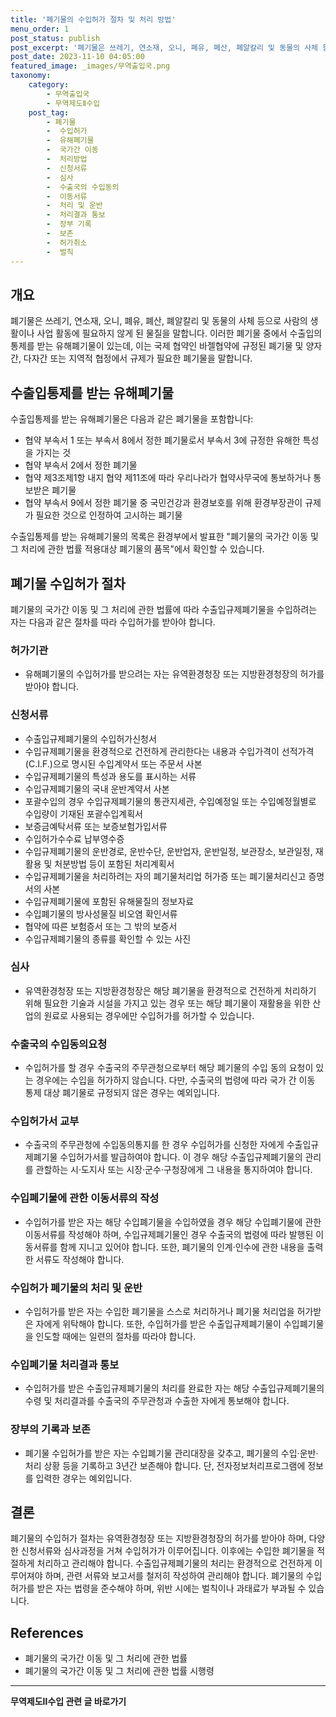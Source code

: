 ```yaml
---
title: '폐기물의 수입허가 절차 및 처리 방법'
menu_order: 1
post_status: publish
post_excerpt: '폐기물은 쓰레기, 연소재, 오니, 폐유, 폐산, 폐알칼리 및 동물의 사체 등으로 사람의 생활이나 사업 활동에 필요하지 않게 된 물질을 말합니다. 이러한 폐기물 중에서 수출입의 통제를 받는 유해폐기물이 있는데, 이는 국제 협약인 바젤협약에 규정된 폐기물 및 양자간, 다자간 또는 지역적 협정에서 규제가 필요한 폐기물을 말합니다.'
post_date: 2023-11-10 04:05:00
featured_image: _images/무역출입국.png
taxonomy:
    category:
        - 무역출입국
        - 무역제도Ⅱ수입
    post_tag:
        - 폐기물
        -  수입허가
        -  유해폐기물
        -  국가간 이동
        -  처리방법
        -  신청서류
        -  심사
        -  수출국의 수입동의
        -  이동서류
        -  처리 및 운반
        -  처리결과 통보
        -  장부 기록
        -  보존
        -  허가취소
        -  벌칙
---
```



## 개요
폐기물은 쓰레기, 연소재, 오니, 폐유, 폐산, 폐알칼리 및 동물의 사체 등으로 사람의 생활이나 사업 활동에 필요하지 않게 된 물질을 말합니다. 이러한 폐기물 중에서 수출입의 통제를 받는 유해폐기물이 있는데, 이는 국제 협약인 바젤협약에 규정된 폐기물 및 양자간, 다자간 또는 지역적 협정에서 규제가 필요한 폐기물을 말합니다. 

## 수출입통제를 받는 유해폐기물
수출입통제를 받는 유해폐기물은 다음과 같은 폐기물을 포함합니다:
- 협약 부속서 1 또는 부속서 8에서 정한 폐기물로서 부속서 3에 규정한 유해한 특성을 가지는 것
- 협약 부속서 2에서 정한 폐기물
- 협약 제3조제1항 내지 협약 제11조에 따라 우리나라가 협약사무국에 통보하거나 통보받은 폐기물
- 협약 부속서 9에서 정한 폐기물 중 국민건강과 환경보호를 위해 환경부장관이 규제가 필요한 것으로 인정하여 고시하는 폐기물

수출입통제를 받는 유해폐기물의 목록은 환경부에서 발표한 "폐기물의 국가간 이동 및 그 처리에 관한 법률 적용대상 폐기물의 품목"에서 확인할 수 있습니다.

## 폐기물 수입허가 절차
폐기물의 국가간 이동 및 그 처리에 관한 법률에 따라 수출입규제폐기물을 수입하려는 자는 다음과 같은 절차를 따라 수입허가를 받아야 합니다.

### 허가기관
- 유해폐기물의 수입허가를 받으려는 자는 유역환경청장 또는 지방환경청장의 허가를 받아야 합니다.

### 신청서류
- 수출입규제폐기물의 수입허가신청서
- 수입규제폐기물을 환경적으로 건전하게 관리한다는 내용과 수입가격이 선적가격(C.I.F.)으로 명시된 수입계약서 또는 주문서 사본
- 수입규제폐기물의 특성과 용도를 표시하는 서류
- 수입규제폐기물의 국내 운반계약서 사본
- 포괄수입의 경우 수입규제폐기물의 통관지세관, 수입예정일 또는 수입예정월별로 수입량이 기재된 포괄수입계획서
- 보증금예탁서류 또는 보증보험가입서류
- 수입허가수수료 납부영수증
- 수입규제폐기물의 운반경로, 운반수단, 운반업자, 운반일정, 보관장소, 보관일정, 재활용 및 처분방법 등이 포함된 처리계획서
- 수입규제폐기물을 처리하려는 자의 폐기물처리업 허가증 또는 폐기물처리신고 증명서의 사본
- 수입규제폐기물에 포함된 유해물질의 정보자료
- 수입폐기물의 방사성물질 비오염 확인서류
- 협약에 따른 보험증서 또는 그 밖의 보증서
- 수입규제폐기물의 종류를 확인할 수 있는 사진

### 심사
- 유역환경청장 또는 지방환경청장은 해당 폐기물을 환경적으로 건전하게 처리하기 위해 필요한 기술과 시설을 가지고 있는 경우 또는 해당 폐기물이 재활용을 위한 산업의 원료로 사용되는 경우에만 수입허가를 허가할 수 있습니다.

### 수출국의 수입동의요청
- 수입허가를 할 경우 수출국의 주무관청으로부터 해당 폐기물의 수입 동의 요청이 있는 경우에는 수입을 허가하지 않습니다. 다만, 수출국의 법령에 따라 국가 간 이동 통제 대상 폐기물로 규정되지 않은 경우는 예외입니다.

### 수입허가서 교부
- 수출국의 주무관청에 수입동의통지를 한 경우 수입허가를 신청한 자에게 수출입규제폐기물 수입허가서를 발급하여야 합니다. 이 경우 해당 수출입규제폐기물의 관리를 관할하는 시·도지사 또는 시장·군수·구청장에게 그 내용을 통지하여야 합니다.

### 수입폐기물에 관한 이동서류의 작성
- 수입허가를 받은 자는 해당 수입폐기물을 수입하였을 경우 해당 수입폐기물에 관한 이동서류를 작성해야 하며, 수입규제폐기물인 경우 수출국의 법령에 따라 발행된 이동서류를 함께 지니고 있어야 합니다. 또한, 폐기물의 인계·인수에 관한 내용을 출력한 서류도 작성해야 합니다.

### 수입허가 폐기물의 처리 및 운반
- 수입허가를 받은 자는 수입한 폐기물을 스스로 처리하거나 폐기물 처리업을 허가받은 자에게 위탁해야 합니다. 또한, 수입허가를 받은 수출입규제폐기물이 수입폐기물을 인도할 때에는 일련의 절차를 따라야 합니다.

### 수입폐기물 처리결과 통보
- 수입허가를 받은 수출입규제폐기물의 처리를 완료한 자는 해당 수출입규제폐기물의 수령 및 처리결과를 수출국의 주무관청과 수출한 자에게 통보해야 합니다.

### 장부의 기록과 보존
- 폐기물 수입허가를 받은 자는 수입폐기물 관리대장을 갖추고, 폐기물의 수입·운반·처리 상황 등을 기록하고 3년간 보존해야 합니다. 단, 전자정보처리프로그램에 정보를 입력한 경우는 예외입니다.

## 결론
폐기물의 수입허가 절차는 유역환경청장 또는 지방환경청장의 허가를 받아야 하며, 다양한 신청서류와 심사과정을 거쳐 수입허가가 이루어집니다. 이후에는 수입한 폐기물을 적절하게 처리하고 관리해야 합니다. 수출입규제폐기물의 처리는 환경적으로 건전하게 이루어져야 하며, 관련 서류와 보고서를 철저히 작성하여 관리해야 합니다. 폐기물의 수입허가를 받은 자는 법령을 준수해야 하며, 위반 시에는 벌칙이나 과태료가 부과될 수 있습니다.

## References
- 폐기물의 국가간 이동 및 그 처리에 관한 법률
- 폐기물의 국가간 이동 및 그 처리에 관한 법률 시행령
<!-- wp:separator -->
<hr class="wp-block-separator has-alpha-channel-opacity"/>
<!-- /wp:separator -->

<!-- wp:group {"backgroundColor":"base","layout":{"type":"constrained"}} -->
<div class="wp-block-group has-base-background-color has-background"><!-- wp:paragraph {"align":"center","fontSize":"medium"} -->
<p class="has-text-align-center has-large-font-size"><strong>무역제도Ⅱ수입 관련 글 바로가기</strong></p>
<!-- /wp:paragraph -->


<!-- wp:latest-posts
{"categories":[{"id":14432,"count":19,"description":"","link":"https://uknowlaw.com/category/%eb%ac%b4%ec%97%ad%ec%a0%9c%eb%8f%84%e2%85%b1%ec%88%98%ec%9e%85/","name":"무역제도Ⅱ수입","slug":"무역제도Ⅱ수입","taxonomy":"category","parent":0,"meta":[],"_links":{"self":[{"href":"https://uknowlaw.com/wp-json/wp/v2/categories/14432"}],"collection":[{"href":"https://uknowlaw.com/wp-json/wp/v2/categories"}],"about":[{"href":"https://uknowlaw.com/wp-json/wp/v2/taxonomies/category"}],"wp:post_type":[{"href":"https://uknowlaw.com/wp-json/wp/v2/posts?categories=14432"}],"curies":[{"name":"wp","href":"https://api.w.org/{rel}","templated":true}]}}],"postsToShow":100,"excerptLength":28,"postLayout":"grid","columns":2,"featuredImageAlign":"left","featuredImageSizeSlug":"large","fontSize":"small"} /--></div>
<!-- /wp:group -->